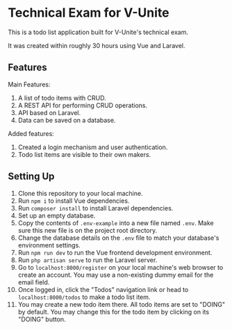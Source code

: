 # Technical Exam for V-Unite

This is a todo list application built for V-Unite's technical exam.

It was created within roughly 30 hours using Vue and Laravel.

## Features
Main Features:
1. A list of todo items with CRUD.
2. A REST API for performing CRUD operations.
3. API based on Laravel.
4. Data can be saved on a database.

Added features:
1. Created a login mechanism and user authentication.
2. Todo list items are visible to their own makers.

## Setting Up
1. Clone this repository to your local machine.
2. Run `npm i` to install Vue dependencies.
3. Run `composer install` to install Laravel dependencies.
4. Set up an empty database.
5. Copy the contents of `.env-example` into a new file named `.env`. Make sure this new file is on the project root directory.
6. Change the database details on the `.env` file to match your database's environment settings.
7. Run `npm run dev` to run the Vue frontend development environment.
8. Run `php artisan serve` to run the Laravel server.
9. Go to `localhost:8000/register` on your local machine's web browser to create an account. You may use a non-existing dummy email for the email field.
10. Once logged in, click the "Todos" navigation link or head to `localhost:8000/todos` to make a todo list item.
11. You may create a new todo item there. All todo items are set to "DOING" by default. You may change this for the todo item by clicking on its "DOING" button.
